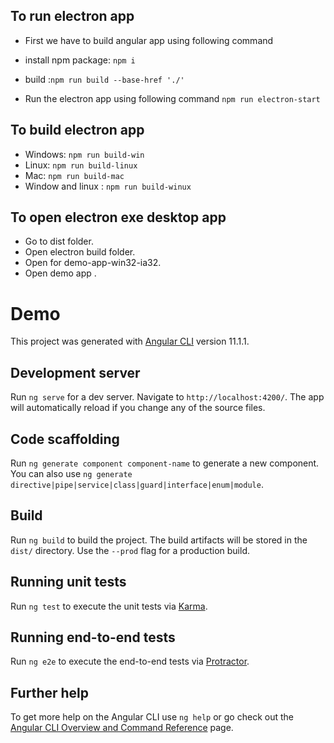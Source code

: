 
## To run electron app
   
- First we have to build angular app using following command
- install npm package: `npm i  `
- build :`npm run build --base-href './'  `

- Run the electron app using following command
    `npm run electron-start`


## To build electron app

- Windows: `npm run build-win`
- Linux: `npm run build-linux`
- Mac: `npm run build-mac`
- Window and linux : `npm run build-winux`

## To open electron exe desktop app

- Go to dist folder.
- Open electron build folder.
- Open for demo-app-win32-ia32.
- Open demo app . 


# Demo

This project was generated with [Angular CLI](https://github.com/angular/angular-cli) version 11.1.1.

## Development server

Run `ng serve` for a dev server. Navigate to `http://localhost:4200/`. The app will automatically reload if you change any of the source files.

## Code scaffolding

Run `ng generate component component-name` to generate a new component. You can also use `ng generate directive|pipe|service|class|guard|interface|enum|module`.

## Build

Run `ng build` to build the project. The build artifacts will be stored in the `dist/` directory. Use the `--prod` flag for a production build.

## Running unit tests

Run `ng test` to execute the unit tests via [Karma](https://karma-runner.github.io).

## Running end-to-end tests

Run `ng e2e` to execute the end-to-end tests via [Protractor](http://www.protractortest.org/).

## Further help

To get more help on the Angular CLI use `ng help` or go check out the [Angular CLI Overview and Command Reference](https://angular.io/cli) page.
 
 
